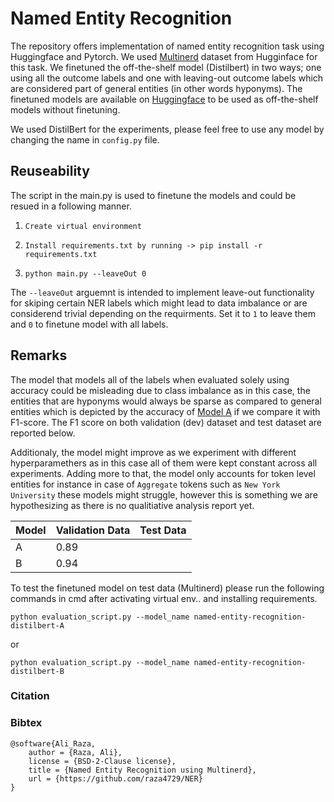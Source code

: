 # Named Entity Recognition

The repository offers implementation of named entity recognition task using Huggingface and Pytorch. We used [Multinerd](https://huggingface.co/datasets/Babelscape/multinerd?row=0) dataset from Hugginface for this task. We finetuned the off-the-shelf model (Distilbert) in two ways; one using all the outcome labels and one with leaving-out outcome labels which are considered part of general entities (in other words hyponyms).  The finetuned models are available on [Huggingface](https://huggingface.co/imrazaa) to be used as off-the-shelf models without finetuning. 

We used DistilBert for the experiments, please feel free to use any model by changing the name in `config.py` file. 
## Reuseability

The script in the main.py is used to finetune the models and could be resued in a following manner. 

1. ```Create virtual environment```

2. ```Install requirements.txt by running -> pip install -r requirements.txt```

3. ```python main.py --leaveOut 0```

The `--leaveOut` arguemnt is intended to implement leave-out functionality for skiping certain NER labels which might lead to data imbalance or are considerend trivial depending on the requirments. Set it to `1` to leave them and `0` to finetune model with all labels.

## Remarks 

The model that models all of the labels when evaluated solely using accuracy could be misleading due to class imbalance as in this case, the entities that are hyponyms would always be sparse as compared to general entities which is depicted by the accuracy of [Model A](https://huggingface.co/imrazaa/named-entity-recognition-distilbert-A) if we compare it with F1-score. The F1 score on both validation (dev) dataset and test dataset are reported below. 

Additionaly, the model might improve as we experiment with different hyperparamethers as in this case all of them were kept constant across all experiments. Adding more to that, the model only accounts for token level entities for instance in case of `Aggregate` tokens such as `New York University` these models might struggle, however this is something we are hypothesizing as there is no qualitiative analysis report yet.

| Model | Validation Data | Test Data |
| ----- | -------- | --------- |
| A     |  0.89    |           |
| B     |  0.94    |           |


To test the finetuned model on test data (Multinerd) please run the following commands in cmd after activating virtual env.. and installing requirements. 

```python evaluation_script.py --model_name named-entity-recognition-distilbert-A```

or

```python evaluation_script.py --model_name named-entity-recognition-distilbert-B```


### Citation 
### Bibtex
```
@software{Ali_Raza,
    author = {Raza, Ali},
    license = {BSD-2-Clause license},
    title = {Named Entity Recognition using Multinerd},
    url = {https://github.com/raza4729/NER}
}
```
